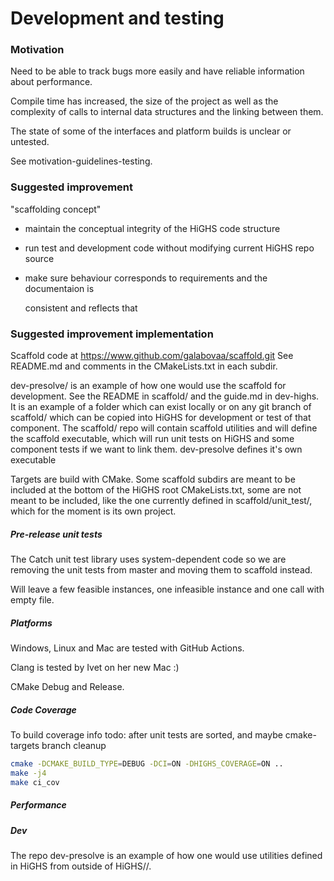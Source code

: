# Development and testing

### Motivation

Need to be able to track bugs more easily and have reliable information about
performance.

Compile time has increased, the size of the project as well as the complexity of
calls to internal data structures and the linking between them.

The state of some of the interfaces and platform builds is unclear or untested.

See motivation-guidelines-testing.

### Suggested improvement

"scaffolding concept"

- maintain the conceptual integrity of the HiGHS code structure
- run test and development code without modifying current HiGHS repo source
- make sure behaviour corresponds to requirements and the documentaion is

  consistent and reflects that

### Suggested improvement implementation

Scaffold code at
https://www.github.com/galabovaa/scaffold.git
See README.md and comments in the CMakeLists.txt in each subdir.

dev-presolve/ is an example of how one would use the scaffold for development. See the README in scaffold/ and the guide.md in dev-highs. It is an example of a folder which can exist locally or on any git branch of scaffold/ which can be copied into HiGHS for development or test of that component. The scaffold/ repo will contain scaffold utilities and will define the scaffold executable, which will run unit tests on HiGHS and some component tests if we want to link them. dev-presolve defines it's own executable

Targets are build with CMake. Some scaffold subdirs are meant to be included at the bottom of the HiGHS root CMakeLists.txt, some are not meant to be included, like the one currently defined in scaffold/unit_test/, which for the moment is its own project.

##### Pre-release unit tests

The Catch unit test library uses system-dependent code so we are removing the unit tests from master and moving them to scaffold instead.

Will leave a few feasible instances, one infeasible instance and one call with empty file.

##### Platforms

Windows, Linux and Mac are tested with GitHub Actions.

Clang is tested by Ivet on her new Mac :)

CMake Debug and Release.

##### Code Coverage

To build coverage info
todo: after unit tests are sorted, and maybe cmake-targets branch cleanup

```bash
cmake -DCMAKE_BUILD_TYPE=DEBUG -DCI=ON -DHIGHS_COVERAGE=ON ..
make -j4
make ci_cov
```

##### Performance

##### Dev

The repo dev-presolve is an example of how one would use utilities defined in HiGHS from outside of HiGHS//.
